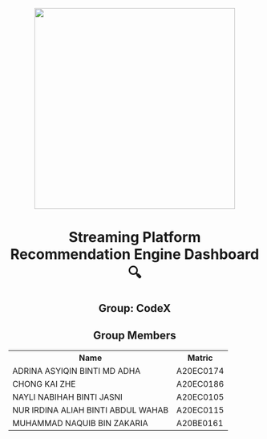 <p align="center">
<img height='400px' src='https://assets.toptal.io/images?url=https://uploads.toptal.io/blog/image/125351/toptal-blog-image-1517915383695-cfef65b3d04c9f280f5d7f7a50465aeb.png'/>
</p>


<h1 align='center'>Streaming Platform Recommendation Engine Dashboard🔍</h1>
<h2 align='center'>Group: CodeX </h2>
<h2 align='center'>Group Members </h2>
<table align='center'>
  <tr>
    <th>Name</th>
    <th>Matric</th>
  </tr>
  <tr>
    <td>ADRINA ASYIQIN BINTI MD ADHA</td>
    <td>A20EC0174</td>
  </tr>
  <tr>
    <td>CHONG KAI ZHE</td>
    <td>A20EC0186</td>
  </tr>
  <tr>
    <td>NAYLI NABIHAH BINTI JASNI</td>
    <td>A20EC0105</td>
  </tr>
  <tr>
    <td>NUR IRDINA ALIAH BINTI ABDUL WAHAB</td>
    <td>A20EC0115</td>
  </tr>
  <tr>
    <td>MUHAMMAD NAQUIB BIN ZAKARIA</td>
    <td>A20BE0161</td>
  </tr>
</table>

